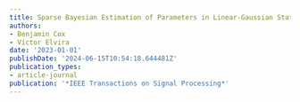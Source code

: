 ```yaml
---
title: Sparse Bayesian Estimation of Parameters in Linear-Gaussian State-Space Models
authors:
- Benjamin Cox
- Vı́ctor Elvira
date: '2023-01-01'
publishDate: '2024-06-15T10:54:18.644481Z'
publication_types:
- article-journal
publication: '*IEEE Transactions on Signal Processing*'
---
```

